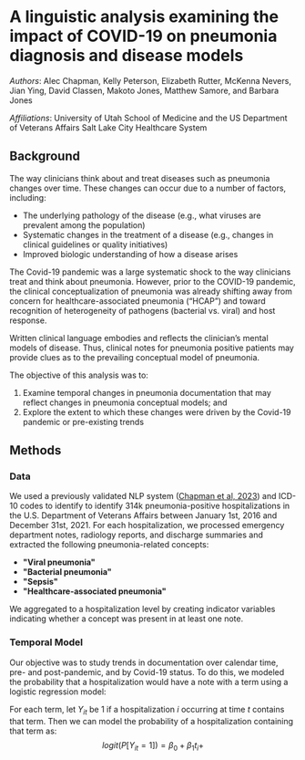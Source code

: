 # A linguistic analysis examining the impact of COVID-19 on pneumonia diagnosis and disease models

_Authors_: Alec Chapman, Kelly Peterson, Elizabeth Rutter, McKenna Nevers, Jian Ying,
David Classen, Makoto Jones, Matthew Samore, and Barbara Jones

*Affiliations*: University of Utah School of Medicine and the US Department of Veterans Affairs Salt Lake City Healthcare System

## Background
The way clinicians think about and treat diseases such as pneumonia changes over time. These changes 
can occur due to a number of factors, including:
- The underlying pathology of the disease (e.g., what viruses are prevalent among the population)
- Systematic changes in the treatment of a disease (e.g., changes in clinical guidelines or quality initiatives)
- Improved biologic understanding of how a disease arises

The Covid-19 pandemic was a large systematic shock to the way clinicians treat and think about pneumonia. 
However, prior to the COVID-19 pandemic, the clinical conceptualization of pneumonia was already shifting 
away from concern for healthcare-associated pneumonia (“HCAP”) 
and toward recognition of heterogeneity of pathogens (bacterial vs. viral) and host response. 

Written clinical language embodies and reflects the clinician’s mental models of disease. 
Thus, clinical notes for pneumonia positive patients may provide clues as to the prevailing conceptual model 
of pneumonia. 

The objective of this analysis was to:
1) Examine temporal changes in pneumonia documentation that may reflect changes in pneumonia conceptual models; and 
2) Explore the extent to which these changes were driven by the Covid-19 pandemic or pre-existing trends

## Methods
### Data
We used a previously validated NLP system ([Chapman et al, 2023](https://academic.oup.com/jamiaopen/article/5/4/ooac114/6965695)) 
and ICD-10 codes to identify to identify 314k pneumonia-positive hospitalizations in the U.S. Department of Veterans Affairs 
between January 1st, 2016 and December 31st, 2021. For each hospitalization, we processed emergency department notes, radiology 
reports, and discharge summaries and extracted the following pneumonia-related concepts:
- **"Viral pneumonia"**
- **"Bacterial pneumonia"**
- **"Sepsis"**
- **"Healthcare-associated pneumonia"**

We aggregated to a hospitalization level by creating indicator variables indicating whether a concept was present 
in at least one note. 

### Temporal Model
Our objective was to study trends in documentation over calendar time, pre- and post-pandemic, and by Covid-19 status.
To do this, we modeled the probability that a hospitalization would have a note with a term using a logistic regression model:

For each term, let $Y_{it}$ be 1 if a hospitalization _i_ occurring at time _t_ contains that term. Then we can model
the probability of a hospitalization containing that term as:
$$logit(P[Y_{it} = 1]) = \beta_0 + \beta_1 t_i + $$